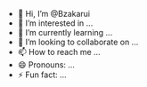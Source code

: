 - 👋 Hi, I’m @Bzakarui
- 👀 I’m interested in ...
- 🌱 I’m currently learning ...
- 💞️ I’m looking to collaborate on ...
- 📫 How to reach me ...
- 😄 Pronouns: ...
- ⚡ Fun fact: ...

<!---
Bzakarui/Bzakarui is a ✨ special ✨ repository because its `README.md` (this file) appears on your GitHub profile.
You can click the Preview link to take a look at your changes.
--->
